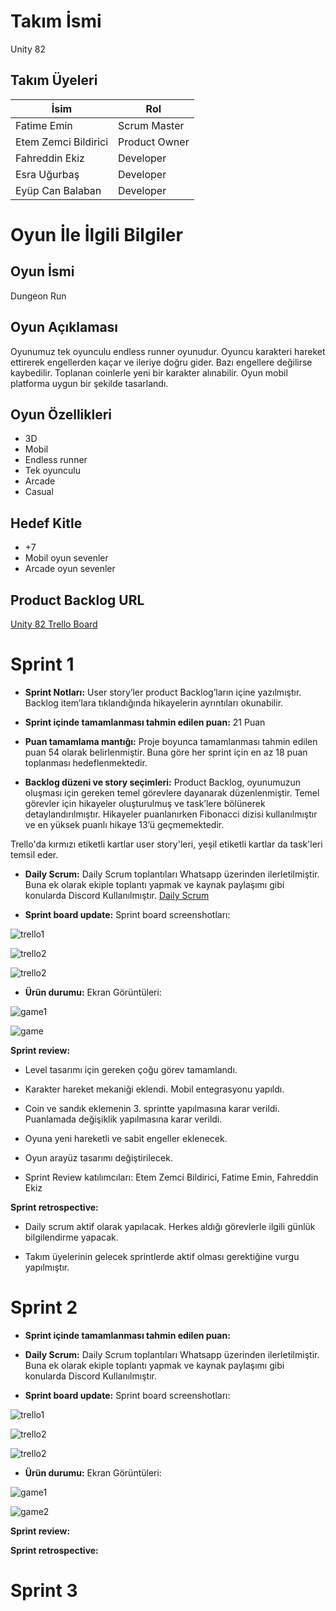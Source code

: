 # Takım İsmi

Unity 82

## Takım Üyeleri

| İsim | Rol |
|------|-----|
| Fatime Emin | Scrum Master |
| Etem Zemci Bildirici | Product Owner |
| Fahreddin Ekiz | Developer |
| Esra Uğurbaş | Developer |
| Eyüp Can Balaban | Developer |

# Oyun İle İlgili Bilgiler

## Oyun İsmi
Dungeon Run

## Oyun Açıklaması
Oyunumuz tek oyunculu endless runner oyunudur. Oyuncu karakteri hareket ettirerek engellerden kaçar ve ileriye doğru gider. Bazı engellere değilirse kaybedilir. Toplanan coinlerle yeni bir karakter alınabilir. Oyun mobil platforma uygun bir şekilde tasarlandı.        

## Oyun Özellikleri
- 3D
- Mobil
- Endless runner
- Tek oyunculu
- Arcade
- Casual
  
## Hedef Kitle
- +7
- Mobil oyun sevenler
- Arcade oyun sevenler

## Product Backlog URL

[Unity 82 Trello Board](https://trello.com/invite/u82backlogboard/ATTIb1399d66a6f99d4061eac73364982ba45D654F50)

# Sprint 1

- **Sprint Notları:** User story’ler product Backlog’ların içine yazılmıştır. Backlog item’lara tıklandığında hikayelerin ayrıntıları okunabilir.

- **Sprint içinde tamamlanması tahmin edilen puan:**  21 Puan

- **Puan tamamlama mantığı:** Proje boyunca tamamlanması tahmin edilen puan  54  olarak belirlenmiştir. Buna göre her sprint için en az 18 puan toplanması hedeflenmektedir.

- **Backlog düzeni ve story seçimleri:**  Product Backlog, oyunumuzun oluşması için gereken temel görevlere dayanarak düzenlenmiştir. Temel görevler için hikayeler oluşturulmuş ve task’lere bölünerek detaylandırılmıştır. Hikayeler puanlanırken Fibonacci dizisi kullanılmıştır ve en yüksek puanlı hikaye 13’ü geçmemektedir.

Trello'da kırmızı etiketli kartlar user story'leri, yeşil etiketli kartlar da task'leri temsil eder.

- **Daily Scrum:** Daily Scrum toplantıları Whatsapp üzerinden ilerletilmiştir. Buna ek olarak ekiple toplantı yapmak ve kaynak paylaşımı gibi konularda Discord Kullanılmıştır. [Daily Scrum](https://docs.google.com/document/d/154vns-skUWzITnW1tdjMHEg5iT2ei3CAXBMCkH5VuDk)
  
- **Sprint board update:** Sprint board screenshotları:

![trello1](sprint1documents/trello1.PNG)

![trello2](sprint1documents/trello2.PNG)

![trello2](sprint1documents/trello3.PNG)

- **Ürün durumu:** Ekran Görüntüleri:

![game1](sprint1documents/game1.png)

![game](sprint1documents/game.PNG)

**Sprint review:**

- Level tasarımı için gereken çoğu görev tamamlandı.

- Karakter hareket mekaniği eklendi. Mobil entegrasyonu yapıldı.
  
- Coin ve sandık eklemenin 3. sprintte yapılmasına karar verildi. Puanlamada değişiklik yapılmasına karar verildi.
  
- Oyuna yeni hareketli ve sabit engeller eklenecek.

- Oyun arayüz tasarımı değiştirilecek.
  
- Sprint Review katılımcıları: Etem Zemci Bildirici, Fatime Emin, Fahreddin Ekiz 

**Sprint retrospective:**

- Daily scrum aktif olarak yapılacak. Herkes aldığı görevlerle ilgili günlük bilgilendirme yapacak.

- Takım üyelerinin gelecek sprintlerde aktif olması gerektiğine vurgu yapılmıştır.

# Sprint 2

- **Sprint içinde tamamlanması tahmin edilen puan:**

- **Daily Scrum:** Daily Scrum toplantıları Whatsapp üzerinden ilerletilmiştir. Buna ek olarak ekiple toplantı yapmak ve kaynak paylaşımı gibi konularda Discord Kullanılmıştır.

- **Sprint board update:** Sprint board screenshotları:

![trello1](sprint2/board1.PNG)

![trello2](sprint2/board2.PNG)

![trello2](sprint2/board3.PNG)

- **Ürün durumu:** Ekran Görüntüleri:

![game1](sprint2/game1.PNG)

![game2](sprint2/game2.PNG)

**Sprint review:**

**Sprint retrospective:**

# Sprint 3

